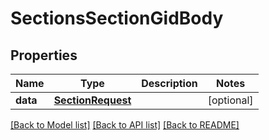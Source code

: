# SectionsSectionGidBody

## Properties
Name | Type | Description | Notes
------------ | ------------- | ------------- | -------------
**data** | [**SectionRequest**](SectionRequest.md) |  | [optional] 

[[Back to Model list]](../README.md#documentation-for-models) [[Back to API list]](../README.md#documentation-for-api-endpoints) [[Back to README]](../README.md)

